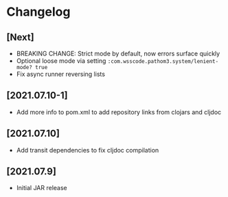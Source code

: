 # Changelog

## [Next]
- BREAKING CHANGE: Strict mode by default, now errors surface quickly
- Optional loose mode via setting `:com.wsscode.pathom3.system/lenient-mode? true`
- Fix async runner reversing lists

## [2021.07.10-1]
- Add more info to pom.xml to add repository links from clojars and cljdoc

## [2021.07.10]
- Add transit dependencies to fix cljdoc compilation

## [2021.07.9]
- Initial JAR release
